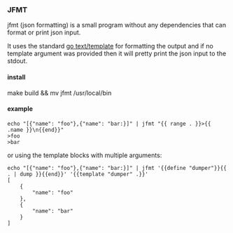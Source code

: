 ### JFMT

jfmt (json formatting) is a small program without any dependencies that can format or print json input.

It uses the standard [go text/template](https://golang.org/pkg/text/template) for formatting the output and if no template argument was provided then it will pretty print the json input to the stdout.

#### install

make build && mv jfmt /usr/local/bin

#### example

```
echo "[{"name": "foo"},{"name": "bar:}]" | jfmt "{{ range . }}>{{ .name }}\n{{end}}"
>foo
>bar
```

or using the template blocks with multiple arguments:

```
echo "[{"name": "foo"},{"name": "bar:}]" | jfmt '{{define "dumper"}}{{ . | dump }}{{end}}' '{{template "dumper" .}}'
[
    {
        "name": "foo"
    },
    {
        "name": "bar"
    }
]
```